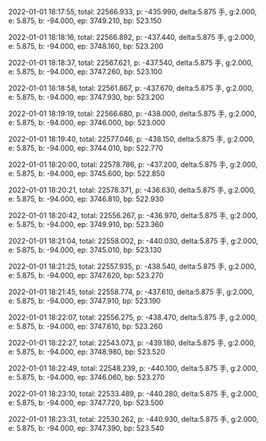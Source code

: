 2022-01-01 18:17:55, total: 22566.933, p: -435.990, delta:5.875 手, g:2.000, e: 5.875, b: -94.000, ep: 3749.210, bp: 523.150

2022-01-01 18:18:16, total: 22566.892, p: -437.440, delta:5.875 手, g:2.000, e: 5.875, b: -94.000, ep: 3748.160, bp: 523.200

2022-01-01 18:18:37, total: 22567.621, p: -437.540, delta:5.875 手, g:2.000, e: 5.875, b: -94.000, ep: 3747.260, bp: 523.100

2022-01-01 18:18:58, total: 22561.867, p: -437.670, delta:5.875 手, g:2.000, e: 5.875, b: -94.000, ep: 3747.930, bp: 523.200

2022-01-01 18:19:19, total: 22566.680, p: -438.000, delta:5.875 手, g:2.000, e: 5.875, b: -94.000, ep: 3746.000, bp: 523.000

2022-01-01 18:19:40, total: 22577.046, p: -438.150, delta:5.875 手, g:2.000, e: 5.875, b: -94.000, ep: 3744.010, bp: 522.770

2022-01-01 18:20:00, total: 22578.786, p: -437.200, delta:5.875 手, g:2.000, e: 5.875, b: -94.000, ep: 3745.600, bp: 522.850

2022-01-01 18:20:21, total: 22578.371, p: -436.630, delta:5.875 手, g:2.000, e: 5.875, b: -94.000, ep: 3746.810, bp: 522.930

2022-01-01 18:20:42, total: 22556.267, p: -436.970, delta:5.875 手, g:2.000, e: 5.875, b: -94.000, ep: 3749.910, bp: 523.360

2022-01-01 18:21:04, total: 22558.002, p: -440.030, delta:5.875 手, g:2.000, e: 5.875, b: -94.000, ep: 3745.010, bp: 523.130

2022-01-01 18:21:25, total: 22557.935, p: -438.540, delta:5.875 手, g:2.000, e: 5.875, b: -94.000, ep: 3747.620, bp: 523.270

2022-01-01 18:21:45, total: 22558.774, p: -437.610, delta:5.875 手, g:2.000, e: 5.875, b: -94.000, ep: 3747.910, bp: 523.190

2022-01-01 18:22:07, total: 22556.275, p: -438.470, delta:5.875 手, g:2.000, e: 5.875, b: -94.000, ep: 3747.610, bp: 523.260

2022-01-01 18:22:27, total: 22543.073, p: -439.180, delta:5.875 手, g:2.000, e: 5.875, b: -94.000, ep: 3748.980, bp: 523.520

2022-01-01 18:22:49, total: 22548.239, p: -440.100, delta:5.875 手, g:2.000, e: 5.875, b: -94.000, ep: 3746.060, bp: 523.270

2022-01-01 18:23:10, total: 22533.489, p: -440.280, delta:5.875 手, g:2.000, e: 5.875, b: -94.000, ep: 3747.720, bp: 523.500

2022-01-01 18:23:31, total: 22530.262, p: -440.930, delta:5.875 手, g:2.000, e: 5.875, b: -94.000, ep: 3747.390, bp: 523.540